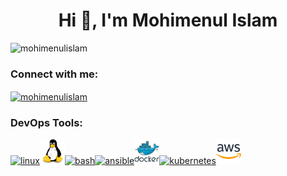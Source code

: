 <h1 align="center">Hi 👋, I'm Mohimenul Islam</h1>
<p align="left"> <img src="https://komarev.com/ghpvc/?username=mohimenulislam&label=Profile%20views&color=0e75b6&style=flat" alt="mohimenulislam" /> </p>

<h3 align="left">Connect with me:</h3>
<p align="left">
<a href="https://linkedin.com/in/mohimenulislam" target="blank"><img align="center" src="https://raw.githubusercontent.com/rahuldkjain/github-profile-readme-generator/master/src/images/icons/Social/linked-in-alt.svg" alt="mohimenulislam" height="30" width="40" /></a>
</p>

<h3 align="left">DevOps Tools:</h3>
<p align="left"><a href="https://www.linux.org/" target="_blank" rel="noreferrer"><img src="https://www.vectorlogo.zone/logos/redhat/redhat-icon.svg" alt="linux" width="40" height="40"/><a href="https://www.linux.org/" target="_blank" rel="noreferrer"><img src="https://raw.githubusercontent.com/devicons/devicon/master/icons/linux/linux-original.svg" alt="linux" width="40" height="40"/><a href="https://www.gnu.org/software/bash/" target="_blank" rel="noreferrer"><img src="https://www.vectorlogo.zone/logos/gnu_bash/gnu_bash-icon.svg" alt="bash" width="40" height="40"/></a><a href="https://www.ansible.com/" target="_blank" rel="noreferrer"><img src="https://www.vectorlogo.zone/logos/ansible/ansible-icon.svg" alt="ansible" width="40" height="40"/><a href="https://www.docker.com/" target="_blank" rel="noreferrer"><img src="https://raw.githubusercontent.com/devicons/devicon/master/icons/docker/docker-original-wordmark.svg" alt="docker" width="40" height="40"/></a><a href="https://kubernetes.io" target="_blank" rel="noreferrer"><img src="https://www.vectorlogo.zone/logos/kubernetes/kubernetes-icon.svg" alt="kubernetes" width="40" height="40"/></a><a href="https://aws.amazon.com" target="_blank" rel="noreferrer"><img src="https://raw.githubusercontent.com/devicons/devicon/master/icons/amazonwebservices/amazonwebservices-original-wordmark.svg" alt="aws" width="40" height="40"/></a></a> 
</p> 
